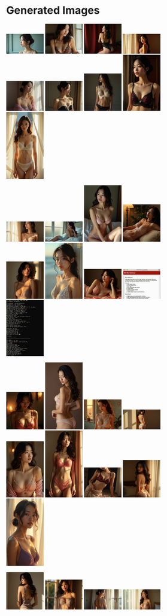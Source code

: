 # Generated Images



<img src="2025_08_04_01.webp" width="100"/> <img src="2025_08_04_02.webp" width="100"/> <img src="2025_08_04_03.webp" width="100"/> <img src="2025_08_04_04.webp" width="100"/> <img src="2025_08_04_05.webp" width="100"/> <img src="2025_08_04_06.webp" width="100"/> <img src="2025_08_04_07.webp" width="100"/> <img src="2025_08_04_08.webp" width="100"/> <img src="2025_08_04_09.webp" width="100"/>

<img src="2025_08_04_10.webp" width="100"/> <img src="2025_08_04_11.webp" width="100"/> <img src="2025_08_04_12.webp" width="100"/> <img src="2025_08_04_13.webp" width="100"/> <img src="2025_08_04_14.webp" width="100"/> <img src="2025_08_04_15.webp" width="100"/> <img src="2025_08_04_16.webp" width="100"/> <img src="2025_08_04_17.webp" width="100"/> <img src="2025_08_04_18.webp" width="100"/>

<img src="2025_08_04_19.webp" width="100"/> <img src="2025_08_04_20.webp" width="100"/> <img src="2025_08_04_21.webp" width="100"/> <img src="2025_08_04_22.webp" width="100"/> <img src="2025_08_04_23.webp" width="100"/> <img src="2025_08_04_24.webp" width="100"/> <img src="2025_08_04_25.webp" width="100"/> <img src="2025_08_04_26.webp" width="100"/> <img src="2025_08_04_27.webp" width="100"/>

<img src="2025_08_04_28.webp" width="100"/> <img src="2025_08_04_29.webp" width="100"/> <img src="2025_08_04_30.webp" width="100"/> <img src="2025_08_04_31.webp" width="100"/>